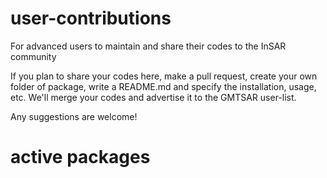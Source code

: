 # user-contributions
For advanced users to maintain and share their codes to the InSAR community

If you plan to share your codes here, make a pull request, create your own folder of package, write a README.md and specify the installation, usage, etc. 
We'll merge your codes and advertise it to the GMTSAR user-list.

Any suggestions are welcome!

# active packages
